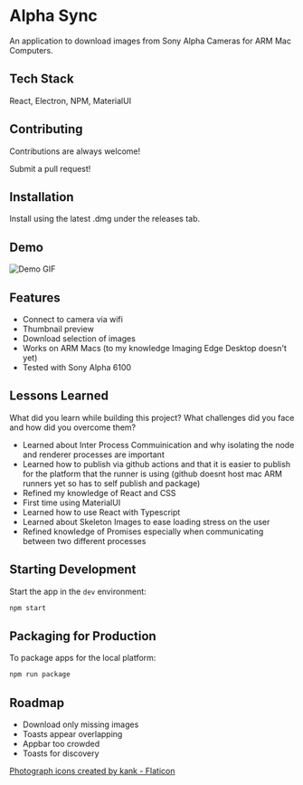 
# Alpha Sync

An application to download images from Sony Alpha Cameras for ARM Mac Computers. 


## Tech Stack

React, Electron, NPM, MaterialUI



## Contributing

Contributions are always welcome!

Submit a pull request!


## Installation

Install using the latest .dmg under the releases tab.

    
## Demo

![Demo GIF](./examples/demo.gif)


## Features

- Connect to camera via wifi
- Thumbnail preview
- Download selection of images
- Works on ARM Macs (to my knowledge Imaging Edge Desktop doesn't yet)
- Tested with Sony Alpha 6100


## Lessons Learned

What did you learn while building this project? What challenges did you face and how did you overcome them?
- Learned about Inter Process Commuinication and why isolating the node and renderer processes are important
- Learned how to publish via github actions and that it is easier to publish for the platform that the runner is using (github doesnt host mac ARM runners yet so has to self publish and package)
- Refined my knowledge of React and CSS 
- First time using MaterialUI
- Learned how to use React with Typescript
- Learned about Skeleton Images to ease loading stress on the user
- Refined knowledge of Promises especially when communicating between two different processes



## Starting Development

Start the app in the `dev` environment:

```bash
npm start
```

## Packaging for Production

To package apps for the local platform:

```bash
npm run package
```

## Roadmap

- Download only missing images
- Toasts appear overlapping
- Appbar too crowded
- Toasts for discovery


<a href="https://www.flaticon.com/free-icons/photograph" title="photograph icons">Photograph icons created by kank - Flaticon</a>
